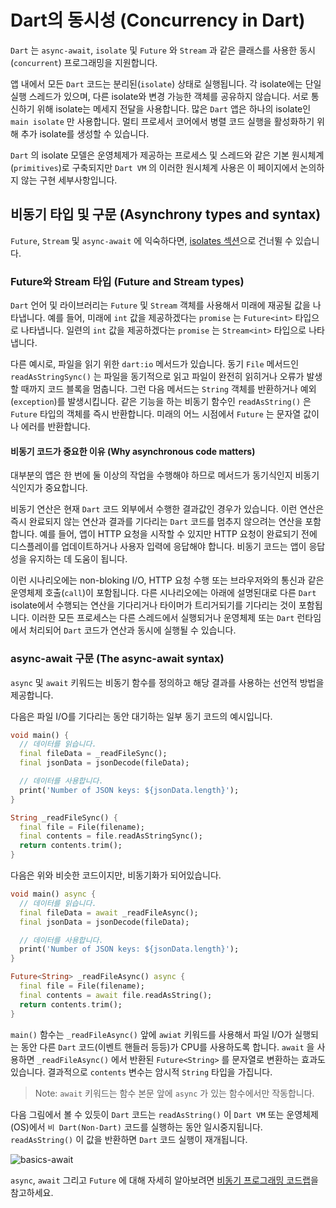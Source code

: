 # Dart의 동시성 (Concurrency in Dart)
`Dart` 는 `async-await`, `isolate` 및 `Future` 와 `Stream` 과 같은 클래스를 사용한 동시(`concurrent`) 프로그래밍을 지원합니다.

앱 내에서 모든 `Dart` 코드는 분리된(`isolate`) 상태로 실행됩니다. 각 isolate에는 단일 실행 스레드가 있으며, 다른 isolate와 변경 가능한 객체를 공유하지 않습니다. 서로 통신하기 위해 isolate는 메세지 전달을 사용합니다. 많은 `Dart` 앱은 하나의 isolate인 `main isolate` 만 사용합니다. 멀티 프로세서 코어에서 병렬 코드 실행을 활성화하기 위해 추가 isolate를 생성할 수 있습니다.

`Dart` 의 isolate 모델은 운영체제가 제공하는 프로세스 및 스레드와 같은 기본 원시체계(`primitives`)로 구축되지만 `Dart VM` 의 이러한 원시체계 사용은 이 페이지에서 논의하지 않는 구현 세부사항입니다.

## 비동기 타입 및 구문 (Asynchrony types and syntax)
`Future`, `Stream` 및 `async-await` 에 익숙하다면, [isolates 섹션](https://dart.dev/language/concurrency#how-isolates-work)으로 건너뛸 수 있습니다.

### Future와 Stream 타입 (Future and Stream types)
`Dart` 언어 및 라이브러리는 `Future` 및 `Stream` 객체를 사용해서 미래에 재공될 값을 나타냅니다. 예를 들어, 미래에 `int` 값을 제공하겠다는 `promise` 는 `Future<int>` 타입으로 나타냅니다. 일련의 `int` 값을 제공하겠다는 `promise` 는 `Stream<int>` 타입으로 나타냅니다.

다른 예시로, 파일을 읽기 위한 `dart:io` 메서드가 있습니다. 동기 `File` 메서드인 `readAsStringSync()` 는 파일을 동기적으로 읽고 파일이 완전히 읽히거나 오류가 발생할 때까지 코드 블록을 멈춥니다. 그런 다음 메서드는 `String` 객체를 반환하거나 예외(`exception`)를 발생시킵니다. 같은 기능을 하는 비동기 함수인 `readAsString()` 은 `Future` 타입의 객체를 즉시 반환합니다. 미래의 어느 시점에서 `Future` 는 문자열 값이나 에러를 반환합니다.

#### 비동기 코드가 중요한 이유 (Why asynchronous code matters)
대부분의 앱은 한 번에 둘 이상의 작업을 수행해야 하므로 메서드가 동기식인지 비동기식인지가 중요합니다.

비동기 연산은 현재 `Dart` 코드 외부에서 수행한 결과값인 경우가 있습니다. 이런 연산은 즉시 완료되지 않는 연산과 결과를 기다리는 `Dart` 코드를 멈추지 않으려는 연산을 포함합니다. 예를 들어, 앱이 HTTP 요청을 시작할 수 있지만 HTTP 요청이 완료되기 전에 디스플레이를 업데이트하거나 사용자 입력에 응답해야 합니다. 비동기 코드는 앱이 응답성을 유지하는 데 도움이 됩니다.

이런 시나리오에는 non-bloking I/O, HTTP 요청 수행 또는 브라우저와의 통신과 같은 운영체제 호출(`call`)이 포함됩니다. 다른 시나리오에는 아래에 설명된대로 다른 `Dart` isolate에서 수행되는 연산을 기다리거나 타이머가 트리거되기를 기다리는 것이 포함됩니다. 이러한 모든 프로세스는 다른 스레드에서 실행되거나 운영체제 또는 `Dart` 런타임에서 처리되어 `Dart` 코드가 연산과 동시에 실행될 수 있습니다.

### async-await 구문 (The async-await syntax)
`async` 및 `await` 키워드는 비동기 함수를 정의하고 해당 결과를 사용하는 선언적 방법을 제공합니다.

다음은 파일 I/O를 기다리는 동안 대기하는 일부 동기 코드의 예시입니다.
```dart
void main() {
  // 데이터를 읽습니다.
  final fileData = _readFileSync();
  final jsonData = jsonDecode(fileData);

  // 데이터를 사용합니다.
  print('Number of JSON keys: ${jsonData.length}');
}

String _readFileSync() {
  final file = File(filename);
  final contents = file.readAsStringSync();
  return contents.trim();
}
```

다음은 위와 비슷한 코드이지만, 비동기화가 되어있습니다.
```dart
void main() async {
  // 데이터를 읽습니다.
  final fileData = await _readFileAsync();
  final jsonData = jsonDecode(fileData);

  // 데이터를 사용합니다.
  print('Number of JSON keys: ${jsonData.length}');
}

Future<String> _readFileAsync() async {
  final file = File(filename);
  final contents = await file.readAsString();
  return contents.trim();
}
```

`main()` 함수는 `_readFileAsync()` 앞에 `awiat` 키워드를 사용해서 파일 I/O가 실행되는 동안 다른 `Dart` 코드(이벤트 핸들러 등등)가 CPU를 사용하도록 합니다. `await` 을 사용하면 `_readFileAsync()` 에서 반환된 `Future<String>` 를 문자열로 변환하는 효과도 있습니다. 결과적으로 `contents` 변수는 암시적 `String` 타입을 가집니다.

> Note: `await` 키워드는 함수 본문 앞에 `async` 가 있는 함수에서만 작동합니다.

다음 그림에서 볼 수 있듯이 `Dart` 코드는 `readAsString()` 이 `Dart VM` 또는 운영체제(OS)에서 `비 Dart(Non-Dart)` 코드를 실행하는 동안 일시중지됩니다. `readAsString()` 이 값을 반환하면 `Dart` 코드 실행이 재개됩니다.

![basics-await](https://dart.dev/language/concurrency/images/basics-await.png)

`async`, `await` 그리고 `Future` 에 대해 자세히 알아보려면 [비동기 프로그래밍 코드랩](https://dart.dev/codelabs/async-await)을 참고하세요.